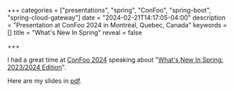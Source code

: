 +++
categories = ["presentations", "spring", "ConFoo", "spring-boot", "spring-cloud-gateway"]
date = "2024-02-21T14:17:05-04:00"
description = "Presentation at ConFoo 2024 in Montréal, Quebec, Canada"
keywords = []
title = "What's New In Spring"
reveal = false

+++

I had a great time at [ConFoo 2024](https://confoo.ca/en/2024) speaking about "[What's New In Spring: 2023/2024 Edition](https://confoo.ca/en/2024/session/what-s-new-in-spring)".

<!--more-->

Here are my slides in [pdf](/preso/What%27s%20New%20in%20Spring%20in%202023_24.pdf).
